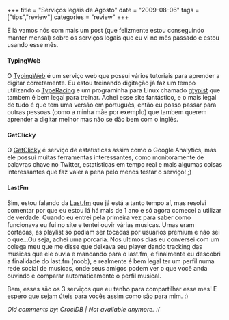 +++
title = "Serviços legais de Agosto"
date = "2009-08-06"
tags = ["tips","review"]
categories = "review"
+++

E lá vamos nós com mais um post (que felizmente estou conseguindo
manter mensal) sobre os serviços legais que eu vi no mês passado e
estou usando esse mês.

#### TypingWeb

O [TypingWeb](http://pt.typingweb.com/ "TypingWeb") é um serviço web
que possui vários tutoriais para aprender a digitar corretamente. Eu
estou treinando digitação já faz um tempo utilizando o
[TypeRacing](http://pothix.com/blog/development/servicos-legais-de-julho "Meu post onde menciono o TypeRacer")
e um programinha para Linux chamado
[gtypist](http://www.gnu.org/software/gtypist/ "Gtypist GNU page")
que tambem é bem legal para treinar. Achei esse site
fantástico, e o mais legal de tudo é que tem uma versão em português,
então eu posso passar para outras pessoas (como a minha mãe por
exemplo) que tambem querem aprender a digitar melhor mas não se dão
bem com o inglês.

#### GetClicky

O [GetClicky](http://getclicky.com/ "GetClicky website") é serviço de
estatísticas assim como o Google Analytics, mas ele possui muitas
ferramentas interessantes, como monitoramente de palavras chave no
Twitter, estatísticas em tempo real e mais algumas coisas
interessantes que faz valer a pena pelo menos testar o serviço! ;)

#### LastFm

Sim, estou falando da
[Last.fm](http://last.fm/user/PotHix "Meu perfil no last.fm")
que já está a tanto tempo aí, mas resolvi comentar por
que eu estou lá há mais de 1 ano e só agora comecei a utilizar de
verdade. Quando eu entrei pela primeira vez para saber como funcionava
eu fui no site e tentei ouvir várias musicas. Umas eram cortadas, as
playlist só podiam ser tocadas por usuários premium e não sei o
que...Ou seja, achei uma porcaria.  Nos ultimos dias eu conversei com
um colega meu que me disse que deixava seu player dando tracking das
musicas que ele ouvia e mandando para o last.fm, e finalmente eu
descobri a finalidade do last.fm (noob), e realmente é bem legal ter
um perfil numa rede social de musicas, onde seus amigos podem ver o
que você anda ouvindo e comparar automáticamente o perfil musical.

Bem, esses são os 3 serviços que eu tenho para compartilhar esse mes!
E espero que sejam úteis para vocês assim como são para mim. :)



_Old comments by: CrociDB | Not available anymore. :(_
